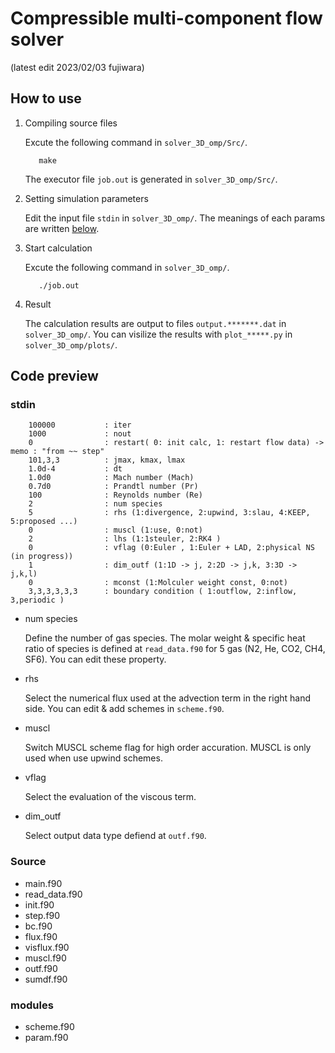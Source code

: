 # Compressible multi-component flow solver 
(latest edit 2023/02/03 fujiwara)

<!--(Comment out）-->
<!--(以下マークダウン記法の基本）
**Boldstyle**
## Titles
`inline`
*  : list
1. : decimal
<br/> : line break
___   : split line
-->

## How to use
1. Compiling source files

    Excute the following command in `solver_3D_omp/Src/`.
    ```html:sample
       make
    ```
    The executor file `job.out` is generated in `solver_3D_omp/Src/`.

2. Setting simulation parameters

    Edit the input file `stdin` in `solver_3D_omp/`.
    The meanings of each params are written [below](#stdin).

3. Start calculation

    Excute the following command in `solver_3D_omp/`.
    ```html:sample
       ./job.out
    ```
    
4. Result

    The calculation results are output to files `output.*******.dat` in `solver_3D_omp/`.
    You can visilize the results with `plot_*****.py` in `solver_3D_omp/plots/`.
    
## Code preview

### stdin
```html:sample
    100000           : iter  
    1000             : nout  
    0                : restart( 0: init calc, 1: restart flow data) -> memo : "from ~~ step" 
    101,3,3          : jmax, kmax, lmax 
    1.0d-4           : dt 
    1.0d0            : Mach number (Mach)   
    0.7d0            : Prandtl number (Pr)   
    100              : Reynolds number (Re) 
    2                : num species 
    5                : rhs (1:divergence, 2:upwind, 3:slau, 4:KEEP, 5:proposed ...) 
    0                : muscl (1:use, 0:not)
    2                : lhs (1:1steuler, 2:RK4 ) 
    0                : vflag (0:Euler , 1:Euler + LAD, 2:physical NS (in progress)) 
    1                : dim_outf (1:1D -> j, 2:2D -> j,k, 3:3D -> j,k,l)
    0                : mconst (1:Molculer weight const, 0:not)  
    3,3,3,3,3,3      : boundary condition ( 1:outflow, 2:inflow, 3,periodic )
```

- num species

    Define the number of gas species.
    The molar weight & specific heat ratio of species is defined at `read_data.f90` for 5 gas (N2, He, CO2, CH4, SF6).
    You can edit these property.
    
- rhs 

    Select the numerical flux used at the advection term in the right hand side.
    You can edit & add schemes in `scheme.f90`.
    
- muscl 

    Switch MUSCL scheme flag for high order accuration. 
    MUSCL is only used when use upwind schemes.
    
- vflag 

    Select the evaluation of the viscous term. 

- dim_outf 

    Select output data type defiend at `outf.f90`. 

### Source
- main.f90
- read_data.f90
- init.f90
- step.f90
- bc.f90
- flux.f90
- visflux.f90
- muscl.f90
- outf.f90
- sumdf.f90

### modules
- scheme.f90
- param.f90
